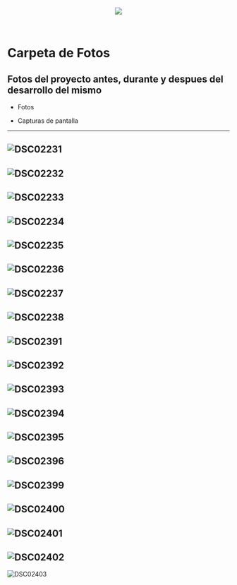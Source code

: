 <br/>
<p align="center">
  <img src="https://avatars2.githubusercontent.com/u/15052789?v=3&s=200">
</p>
<br/>

# Carpeta de Fotos

## Fotos del proyecto antes, durante y despues del desarrollo del mismo

* Fotos

* Capturas de pantalla
---
![DSC02231](/Fotos/DSC02231.JPG)
---
![DSC02232](/Fotos/DSC02232.JPG)
---
![DSC02233](/Fotos/DSC02233.JPG)
---
![DSC02234](/Fotos/DSC02234.JPG)
---
![DSC02235](/Fotos/DSC02235.JPG)
---
![DSC02236](/Fotos/DSC02236.JPG)
---
![DSC02237](/Fotos/DSC02237.JPG)
---
![DSC02238](/Fotos/DSC02238.JPG)
---
![DSC02391](/Fotos/DSC02391.JPG)
---
![DSC02392](/Fotos/DSC02392.JPG)
---
![DSC02393](/Fotos/DSC02393.JPG)
---
![DSC02394](/Fotos/DSC02394.JPG)
---
![DSC02395](/Fotos/DSC02395.JPG)
---
![DSC02396](/Fotos/DSC02396.JPG)
---
![DSC02399](/Fotos/DSC02399.JPG)
---
![DSC02400](/Fotos/DSC02400.JPG)
---
![DSC02401](/Fotos/DSC02401.JPG)
---
![DSC02402](/Fotos/DSC02402.JPG)
---
![DSC02403](/Fotos/DSC02403.JPG)
